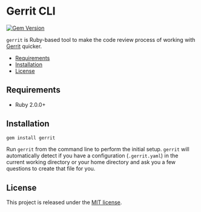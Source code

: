 # Gerrit CLI

[![Gem Version](https://badge.fury.io/rb/gerrit.svg)](http://badge.fury.io/rb/gerrit)

`gerrit` is Ruby-based tool to make the code review process of working with
[Gerrit](https://code.google.com/p/gerrit/) quicker.

* [Requirements](#requirements)
* [Installation](#installation)
* [License](#license)

## Requirements

* Ruby 2.0.0+

## Installation

```bash
gem install gerrit
```

Run `gerrit` from the command line to perform the initial setup. `gerrit` will
automatically detect if you have a configuration (`.gerrit.yaml`) in the
current working directory or your home directory and ask you a few questions
to create that file for you.

## License

This project is released under the [MIT license](MIT-LICENSE).
